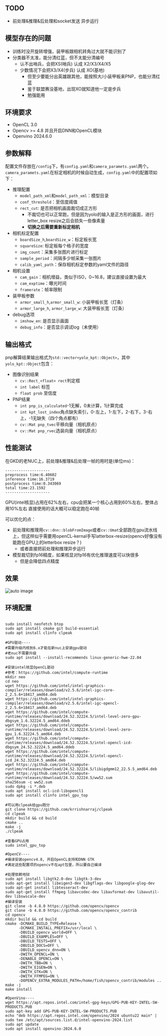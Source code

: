## TODO
- 前处理&推理&后处理和socket发送 异步运行

## 模型存在的问题
- 训练时没开旋转增强，装甲板跟相机转角过大就不能识别了
- 分类器不太准，能分清红蓝，但不太能分清编号
    - 认不出哨兵，会把XS(哨兵) 认成 X2/X3/X4/X5
    - 少数情况下会把X3/X4(步兵) 认成 XO(基地)
        - 但至少要能分出英雄跟其他，能按照大/小装甲板来PNP，也能分清红蓝
        - 鉴于联盟赛没基地，出现XO就知道他一定是步兵
        - 勉强能用

## 环境要求
- OpenCL 3.0
- Opencv >= 4.8 并且开启DNN和OpenCL模块
- Openvino 2024.6.0


## 参数解释
配置文件存放在`/config`下，有`config.yaml`和`camera_paramets.yaml`两个。`camera_paramets.yaml`在标定相机的时候自动生成，`config.yaml`中的配置项如下：
- 推理配置
    - `model_path_xml`和`model_path_xml`：模型目录
    - `conf_threshold`：至信度阈值
    - `rect_cut`: 是否把相机画面裁切成正方形
        - 不裁切也可以正常跑，但是因为yolo的输入是正方形的画面，进行letter_box resize之后会损失一些像素量
        - **切换之后需要重新标定相机**
- 相机标定配置
    - `boardSize_h`,`boardSize_w`：标定板长宽
    - `squareSize`: 标定板每个格子的宽度
    - `img_count`：采集多张图片进行标定
    - `sample_period`：间隔多少帧采集一张图片
    - `calib_yaml_path`：保存相机标定参数的yaml文件的路径
- 相机设置
    - `cam_gain`：相机增益，类似于ISO，0~16.8，建议直接设置为最大
    - `cam_exptime`：曝光时间
    - `framerate`：帧率限制
- 装甲板参数
    - `armor_small_h`,`armor_small_w`: 小装甲板长宽（灯条）
    - `armor_large_h`, `armor_large_w`: 大装甲板长宽（灯条）
- debug选项
    - `imshow_en`: 是否显示画面
    - `debug_info`：是否显示调试log（未使用）

## 输出格式
pnp解算结果输出格式为`std::vector<yolo_kpt::Object>`，其中`yolo_kpt::Object`包含：
- 图像识别结果
    - `cv::Rect_<float> rect`判定框
    - `int label` 标签
    - `float prob`  至信度
- PNP结果
    - `int pnp_is_calculated`-1无解，0未计算，1计算完成
    - `int kpt_lost_index`角点缺失索引，0-左上，1-左下，2-右下，3-右上，-1无缺失（四个角点都有）
    - `cv::Mat pnp_tvec`平移向量（相机原点）
    - `cv::Mat pnp_rvec`选装向量（相机原点）



## 性能测试
在GKD的老NUC上，前处理&推理&后处理一帧的用时是(单位ms)：
```
--------------------
preprocess time:6.40602
inference time:16.3719
postprocess time:0.343069
total time:23.1592
--------------------
```
GPU(intel核显)占用在62%左右，cpu会把某一个核心占用到60%左右，整体占用10%左右
直接使用的话大概可以稳定跑在40帧

可以优化的点：
- 前处理和推理用`cv::dnn::blobFromImage`或者`cv::Umat`全部跑在gpu流水线上，但这样似乎需要用openCL-kernal手写latterbox-resize(opencv好像没有能跑在GPU上的letterbox resize？)
    - 或者直接把前处理和推理异步运行
- 模型裁切到fp16精度，如果核显对fp16有优化推理速度可以快很多
    - 但是会降低四点精度

## 效果
![auto image](img/debug_labled_image.jpg)

## 环境配置

``` shell

sudo install neofetch btop
sudo apt install cmake git build-essential
sudo apt install clinfo clpeak 

#GPU驱动----
#需要升级内核到6.x才能在新nuc上安装gpu驱动
#老nuc不需要升级
sudo apt install --install-recommends linux-generic-hwe-22.04

#安装intel核显OpenCL驱动
#参考：https://github.com/intel/compute-runtime
mkdir neo
cd neo
wget https://github.com/intel/intel-graphics-compiler/releases/download/v2.5.6/intel-igc-core-2_2.5.6+18417_amd64.deb
wget https://github.com/intel/intel-graphics-compiler/releases/download/v2.5.6/intel-igc-opencl-2_2.5.6+18417_amd64.deb
wget https://github.com/intel/compute-runtime/releases/download/24.52.32224.5/intel-level-zero-gpu-dbgsym_1.6.32224.5_amd64.ddeb
wget https://github.com/intel/compute-runtime/releases/download/24.52.32224.5/intel-level-zero-gpu_1.6.32224.5_amd64.deb
wget https://github.com/intel/compute-runtime/releases/download/24.52.32224.5/intel-opencl-icd-dbgsym_24.52.32224.5_amd64.ddeb
wget https://github.com/intel/compute-runtime/releases/download/24.52.32224.5/intel-opencl-icd_24.52.32224.5_amd64.deb
wget https://github.com/intel/compute-runtime/releases/download/24.52.32224.5/libigdgmm12_22.5.5_amd64.deb
wget https://github.com/intel/compute-runtime/releases/download/24.52.32224.5/ww52.sum
sha256sum -c ww52.sum
sudo dpkg -i *.deb
sudo apt install ocl-icd-libopencl1
sudo apt install clinfo intel_gpu_top

#可以用clpeak给gpu跑分
git clone https://github.com/krrishnarraj/clpeak
cd clpeak
mkdir build && cd build
cmake ..
make -j
./clpeak

#查看GPU占用
sudo intel_gpu_top

#OpenCV----
#编译安装opencv4.8, 开启OpenCL支持和DNN GTK
#满足这些配置项的opencv不在apt包里，所以要自己编译

#处理依赖地狱
sudo apt install libgtk2.0-dev libgtk-3-dev
sudo apt-get install libeigen3-dev libgflags-dev libgoogle-glog-dev
sudo apt-get install libtesseract-dev
sudo apt-get install ffmpeg libavcodec-dev libavformat-dev libavutil-dev libswscale-dev
#编译安装
git clone -b 4.8.0 https://github.com/opencv/opencv
git clone -b 4.8.0 https://github.com/opencv/opencv_contrib
cd opencv
mkdir build && cd build
cmake -DCMAKE_BUILD_TYPE=Release \
      -DCMAKE_INSTALL_PREFIX=/usr/local \
      -DBUILD_opencv_world=OFF \
      -DBUILD_EXAMPLES=OFF \
      -DBUILD_TESTS=OFF \
      -DBUILD_DOCS=OFF \
      -DBUILD_opencv_dnn=ON \
      -DWITH_OPENCL=ON \
      -DENABLE_OPENCL=ON \
      -DWITH_TBB=ON \
      -DWITH_EIGEN=ON \
      -DWITH_GTK=ON \
      -DWITH_FFMPEG=ON \
      -DOPENCV_EXTRA_MODULES_PATH=/home/fish/opencv_contrib/modules ..
make -j
make install

#OpenVino----
wget https://apt.repos.intel.com/intel-gpg-keys/GPG-PUB-KEY-INTEL-SW-PRODUCTS.PUB
sudo apt-key add GPG-PUB-KEY-INTEL-SW-PRODUCTS.PUB
echo "deb https://apt.repos.intel.com/openvino/2024 ubuntu22 main" | sudo tee /etc/apt/sources.list.d/intel-openvino-2024.list
sudo apt update
sudo apt install openvino-2024.6.0

```